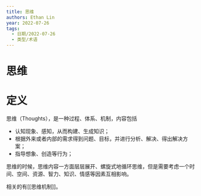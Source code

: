 ```yaml
---
title: 思维
authors: Ethan Lin
year: 2022-07-26 
tags:
  - 日期/2022-07-26 
  - 类型/术语 
---
```



# 思维







# 定义

思维（Thoughts），是一种过程、体系、机制，内容包括

- 认知现象、感知，从而构建、生成知识；
- 根据外来或者内部的需求得到问题、目标，并进行分析、解决、得出解决方案；
- 指导想象、创造等行为；

思维的时候，思维内容一方面层层展开、螺旋式地循环思维，但是需要考虑一个时间、空间、资源、智力、知识、情感等因素互相影响。

相关的有[[思维机制]]。

